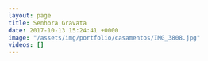```yaml
---
layout: page
title: Senhora Gravata
date: 2017-10-13 15:24:41 +0000
image: "/assets/img/portfolio/casamentos/IMG_3808.jpg"
videos: []
---
```

